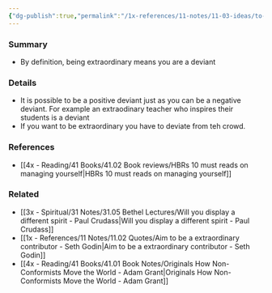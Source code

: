 ```yaml
---
{"dg-publish":true,"permalink":"/1x-references/11-notes/11-03-ideas/to-be-extraordinary-is-to-be-a-deviant/","title":"To be extraordinary is to be a deviant","created":"2024-02-14T20:18:21.871+03:00","updated":"2024-02-14T20:18:21.871+03:00"}
---
```



### Summary
- By definition, being extraordinary means you are a deviant

### Details
- It is possible to be a positive deviant just as you can be a negative deviant. For example an extraodinary teacher who inspires their students is a deviant
- If you want to be extraordinary you have to deviate from teh crowd.

### References
- [[4x - Reading/41 Books/41.02 Book reviews/HBRs 10 must reads on managing yourself\|HBRs 10 must reads on managing yourself]]

### Related
- [[3x - Spiritual/31 Notes/31.05 Bethel Lectures/Will you display a different spirit - Paul Crudass\|Will you display a different spirit - Paul Crudass]]
- [[1x - References/11 Notes/11.02 Quotes/Aim to be a extraordinary contributor - Seth Godin\|Aim to be a extraordinary contributor - Seth Godin]]
- [[4x - Reading/41 Books/41.01 Book Notes/Originals How Non-Conformists Move the World - Adam Grant\|Originals How Non-Conformists Move the World - Adam Grant]]
